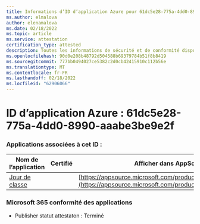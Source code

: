 ```yaml
---
title: Informations d’ID d’application Azure pour 61dc5e28-775a-4dd0-8990-aaabe3be9e2f
ms.author: elmalova
author: elenamalova
ms.date: 02/18/2022
ms.topic: article
ms.service: attestation
certification_type: attested
description: Toutes les informations de sécurité et de conformité disponibles pour 61dc5e28-775a-4dd0-8990-aaabe3be9e2f.
ms.openlocfilehash: 90d0e208b48792d504588b69379784b51f8b8419
ms.sourcegitcommit: 777bb0494027ce5382c2d0cb42415910c112b56e
ms.translationtype: MT
ms.contentlocale: fr-FR
ms.lasthandoff: 02/18/2022
ms.locfileid: "62906066"
---
```

# <a name="azure-app-id-61dc5e28-775a-4dd0-8990-aaabe3be9e2f"></a>ID d’application Azure : 61dc5e28-775a-4dd0-8990-aaabe3be9e2f


### <a name="apps-associated-with-this-id"></a>Applications associées à cet ID :
| **Nom de l’application** | **Certifié** | **Afficher dans AppSource** |
|--------------|---------------|-----------------------|
| [Jour de classe](https://docs.microsoft.com/microsoft-365-app-certification/forward/WA200001430) |  | [https://appsource.microsoft.com/product/office/WA200001430](https://appsource.microsoft.com/product/office/WA200001430) |

### <a name="microsoft-365-app-compliance-status"></a>Microsoft 365 conformité des applications
- Publisher statut attestaton : Terminé
